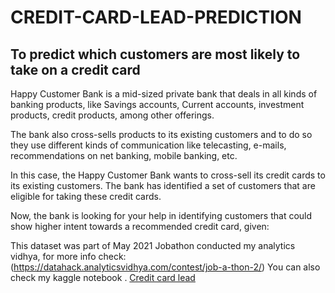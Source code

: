 # CREDIT-CARD-LEAD-PREDICTION
## To predict which customers are most likely to take on a credit card

Happy Customer Bank is a mid-sized private bank that deals in all kinds of banking products, like Savings accounts, Current accounts, investment products, credit products, among other offerings.

The bank also cross-sells products to its existing customers and to do so they use different kinds of communication like telecasting, e-mails, recommendations on net banking, mobile banking, etc.

In this case, the Happy Customer Bank wants to cross-sell its credit cards to its existing customers. The bank has identified a set of customers that are eligible for taking these credit cards.

Now, the bank is looking for your help in identifying customers that could show higher intent towards a recommended credit card, given:

This dataset was part of May 2021 Jobathon conducted my analytics vidhya, for more info check:(https://datahack.analyticsvidhya.com/contest/job-a-thon-2/)
You can also check my kaggle notebook . [Credit card lead](https://kaggle.com/proff1/credit-card-lead-precision-recall-threshold-probs)


